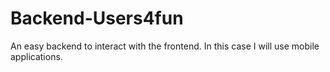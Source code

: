# Backend-Users4fun
An easy backend to interact with the frontend. In this case I will use mobile applications.
